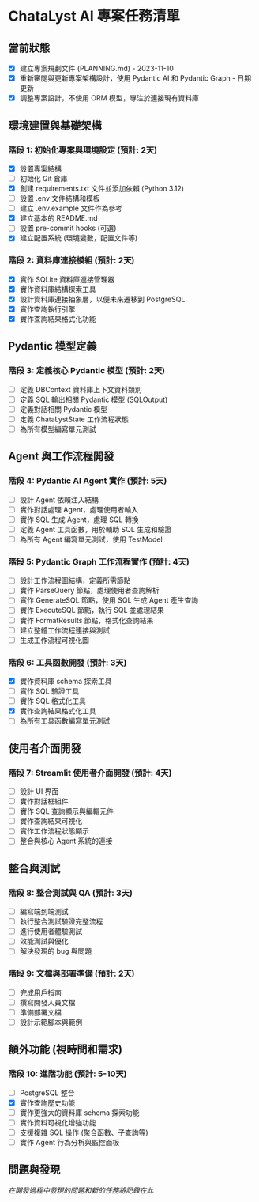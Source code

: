 # ChataLyst AI 專案任務清單

## 當前狀態
- [x] 建立專案規劃文件 (PLANNING.md) - 2023-11-10
- [x] 重新審閱與更新專案架構設計，使用 Pydantic AI 和 Pydantic Graph - 日期更新
- [x] 調整專案設計，不使用 ORM 模型，專注於連接現有資料庫

## 環境建置與基礎架構

### 階段 1: 初始化專案與環境設定 (預計: 2天)
- [x] 設置專案結構
- [ ] 初始化 Git 倉庫
- [x] 創建 requirements.txt 文件並添加依賴 (Python 3.12)
- [ ] 設置 .env 文件結構和模板
- [ ] 建立 .env.example 文件作為參考
- [x] 建立基本的 README.md
- [ ] 設置 pre-commit hooks (可選)
- [x] 建立配置系統 (環境變數，配置文件等)

### 階段 2: 資料庫連接模組 (預計: 2天)
- [x] 實作 SQLite 資料庫連接管理器
- [x] 實作資料庫結構探索工具
- [x] 設計資料庫連接抽象層，以便未來遷移到 PostgreSQL
- [x] 實作查詢執行引擎
- [x] 實作查詢結果格式化功能

## Pydantic 模型定義

### 階段 3: 定義核心 Pydantic 模型 (預計: 2天)
- [ ] 定義 DBContext 資料庫上下文資料類別
- [ ] 定義 SQL 輸出相關 Pydantic 模型 (SQLOutput)
- [ ] 定義對話相關 Pydantic 模型
- [ ] 定義 ChataLystState 工作流程狀態
- [ ] 為所有模型編寫單元測試

## Agent 與工作流程開發

### 階段 4: Pydantic AI Agent 實作 (預計: 5天)
- [ ] 設計 Agent 依賴注入結構
- [ ] 實作對話處理 Agent，處理使用者輸入
- [ ] 實作 SQL 生成 Agent，處理 SQL 轉換
- [ ] 定義 Agent 工具函數，用於輔助 SQL 生成和驗證
- [ ] 為所有 Agent 編寫單元測試，使用 TestModel

### 階段 5: Pydantic Graph 工作流程實作 (預計: 4天)
- [ ] 設計工作流程圖結構，定義所需節點
- [ ] 實作 ParseQuery 節點，處理使用者查詢解析
- [ ] 實作 GenerateSQL 節點，使用 SQL 生成 Agent 產生查詢
- [ ] 實作 ExecuteSQL 節點，執行 SQL 並處理結果
- [ ] 實作 FormatResults 節點，格式化查詢結果
- [ ] 建立整體工作流程連接與測試
- [ ] 生成工作流程可視化圖

### 階段 6: 工具函數開發 (預計: 3天)
- [x] 實作資料庫 schema 探索工具
- [ ] 實作 SQL 驗證工具
- [ ] 實作 SQL 格式化工具
- [x] 實作查詢結果格式化工具
- [ ] 為所有工具函數編寫單元測試

## 使用者介面開發

### 階段 7: Streamlit 使用者介面開發 (預計: 4天)
- [ ] 設計 UI 界面
- [ ] 實作對話框組件
- [ ] 實作 SQL 查詢顯示與編輯元件
- [ ] 實作查詢結果可視化
- [ ] 實作工作流程狀態顯示
- [ ] 整合與核心 Agent 系統的連接

## 整合與測試

### 階段 8: 整合測試與 QA (預計: 3天)
- [ ] 編寫端到端測試
- [ ] 執行整合測試驗證完整流程
- [ ] 進行使用者體驗測試
- [ ] 效能測試與優化
- [ ] 解決發現的 bug 與問題

### 階段 9: 文檔與部署準備 (預計: 2天)
- [ ] 完成用戶指南
- [ ] 撰寫開發人員文檔
- [ ] 準備部署文檔
- [ ] 設計示範腳本與範例

## 額外功能 (視時間和需求)

### 階段 10: 進階功能 (預計: 5-10天)
- [ ] PostgreSQL 整合
- [x] 實作查詢歷史功能
- [ ] 實作更強大的資料庫 schema 探索功能
- [ ] 實作資料可視化增強功能
- [ ] 支援複雜 SQL 操作 (聚合函數、子查詢等)
- [ ] 實作 Agent 行為分析與監控面板

## 問題與發現
*在開發過程中發現的問題和新的任務將記錄在此* 